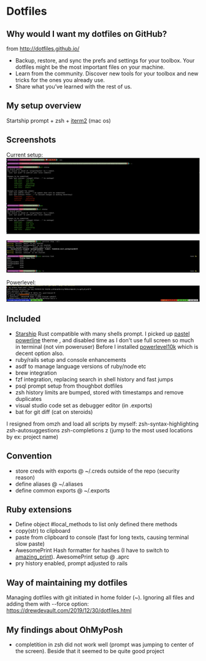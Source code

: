 # Dotfiles


## Why would I want my dotfiles on GitHub?
from http://dotfiles.github.io/

* Backup, restore, and sync the prefs and settings for your toolbox. Your dotfiles might be the most important files on your machine.
* Learn from the community. Discover new tools for your toolbox and new tricks for the ones you already use.
* Share what you’ve learned with the rest of us.

## My setup overview
Startship prompt + zsh + [iterm2](https://iterm2.com/features.html) (mac os)

## Screenshots
Current setup:
![With ruby version indicator](./.pictures/starship.png)

![With took right prompt](./.pictures/starshipRight.png)

Powerlevel:
![Powerlevel before](./.pictures/powerlevel.png)

## Included
- [Starship](https://starship.rs) Rust compatible with many shells prompt. 
I picked up [pastel powerline](https://starship.rs/presets/#pastel-powerline) theme , and disabled time as I don't use full screen so much in terminal (not vim poweruser)
Before I installed [powerlevel10k](https://github.com/romkatv/powerlevel10k) which is decent option also.
- ruby/rails setup and console enhancements
- asdf to manage language versions of ruby/node etc
- brew integration
- fzf integration, replacing search in shell history and fast jumps
- psql prompt setup from thoughbot dotfiles
- zsh history limits are bumped, stored with timestamps and remove duplicates
- visual studio code set as debugger editor (in .exports)
- bat for git diff (cat on steroids)

I resigned from omzh and load all scripts by myself:
zsh-syntax-highlighting
zsh-autosuggestions
zsh-completions
z (jump to the most used locations by ex: project name)

## Convention
- store creds with exports @ ~/.creds outside of the repo (security reason)
- define aliases @ ~/.aliases
- define common exports @ ~/.exports

## Ruby extensions
- Define object #local_methods to list only defined there methods
- copy(str) to clipboard
- paste from clipboard to console (fast for long texts, causing terminal slow paste)
- AwesomePrint Hash formatter for hashes (I have to switch to [amazing_print](https://github.com/amazing-print/amazing_print)). AwesomePrint setup @ .aprc
- pry history enabled, prompt adjusted to rails

## Way of maintaining my dotfiles
Managing dotfiles with git initiated in home folder (~). Ignoring all files and adding them with --force option:
https://drewdevault.com/2019/12/30/dotfiles.html

## My findings about OhMyPosh
- completition in zsh did not work well (prompt was jumping to center of the screen). Beside that it seemed to be quite good project